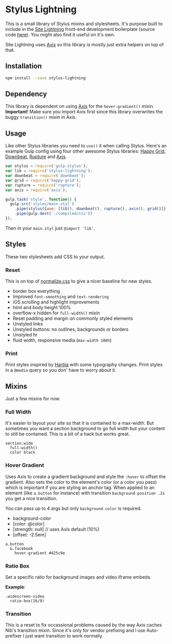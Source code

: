 # Stylus Lightning
This is a small library of Stylus mixins and stylesheets. It's purpose built to include in the [Site Lightning](http://sitelightning.co/) front-end development boilerplate (source code [here](http://github.com/abstracthat/site-lighting)). You might also find it useful on it's own.

Site Lightning uses [Axis](http://axis.netlify.com/) so this library is mostly just extra helpers on top of that.

## Installation
```bash
npm install --save stylus-lightning
```

## Dependency
This library is dependent on using [Axis](https://github.com/jenius/axis) for the `hover-gradient()` mixin. **Important**! Make sure you import Axis first since this library overwrites the buggy `transition()` mixin in Axis.

## Usage
Like other Stylus libraries you need to `use()` it when calling Stylus. Here's an example Gulp config using four other awesome Stylus libraries: [Happy Grid](https://github.com/abstracthat/happy-grid), [Downbeat](https://github.com/abstracthat/downbeat), [Rupture](https://github.com/jenius/rupture) and [Axis](https://github.com/jenius/axis).

```js
var stylus = require('gulp-stylus');
var lib = require('stylus-lightning');
var downbeat = require('downbeat');
var grid = require('happy-grid');
var rupture = require('rupture');
var axis = require('axis');

gulp.task('style', function() {
  gulp.src('styles/main.styl')
    .pipe(stylus({use: [lib(), downbeat(), rupture(), axis(), grid()]}))
    .pipe(gulp.dest('./compiled/css'))
});
```

Then in your `main.styl` just `@import 'lib'`.

## Styles
These two stylesheets add CSS to your output.

### Reset
This is on top of [normalize.css](http://necolas.github.io/normalize.css/) to give a nicer baseline for new styles.

- border box everything
- Improved `font-smoothing` and `text-rendering`
- iOS scrolling and highlight improvements
- html and body height 100%
- overflow-x hidden for `full-width()` mixin
- Reset padding and margin on commonly styled elements
- Unstyled links
- Unstyled buttons: no outlines, backgrounds or borders
- Unstyled hr
- fluid width, responsive media (`max-width 100%`)

### Print
Print styles inspired by [Hartija](https://github.com/vladocar/Hartija---CSS-Print-Framework/blob/master/print.css) with some typography changes. Print styles in a `@media` query so you don' have to worry about it.

## Mixins
Just a few mixins for now.

### Full Width
It's easier to layout your site so that it is contained to a max-width. But sometimes you want a section background to go full width but your content to still be contained. This is a bit of a hack but works great.

```stylus
section.wide
  full-width()
  color black
```

### Hover Gradient
Uses Axis to create a gradient background and style the `:hover` to offset the gradient. Also sets the color to the element's color (or a color you pass) which is important if you are styling an anchor tag. When applied to an element (like `a.button` for instance) with transition `background-position .2s` you get a nice transition.

You can pass up to 4 args but only `background-color` is required.
- background-color
- [color: @color]
- [strength: null] // uses Axis default (10%)
- [offset: -2.5em]

```stylus
a.button
  &.facebook
    hover-gradient #425c9e
```

### Ratio Box
Set a specific ratio for background images and video iframe embeds.

**Example**:
```stylus
.widescreen-video
  ratio-box(16/9)
```

### Transition
This is a reset to fix occassional problems caused by the way Axis caches Nib's transition mixin. Since it's only for vendor prefixing and I use Auto-prefixer I just want transition to work normally.
